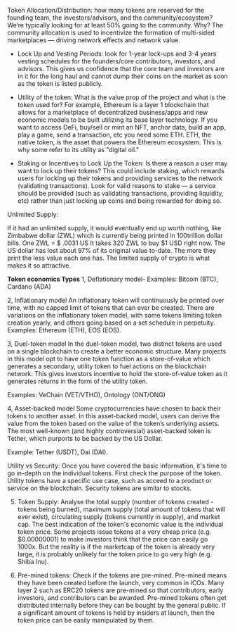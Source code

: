  Token Allocation/Distribution: how many tokens are reserved for the founding team, the investors/advisors, and the community/ecosystem? We’re 
 typically looking for at least 50% going to the community. Why? The community allocation is used to incentivize the formation of multi-sided marketplaces — driving network effects and network value.

- Lock Up and Vesting Periods: look for 1-year lock-ups and 3-4 years vesting schedules for the founders/core contributors, investors, and advisors. This gives us confidence that the core team and investors are in it for the long haul and cannot dump their coins on the market as soon as the token is listed publicly.

- Utility of the token: What is the value prop of the project and what is the token used for? For example, Ethereum is a layer 1 blockchain that allows for a marketplace of decentralized business/apps and new economic models to be built utilizing its base layer technology. If you want to access DeFi, buy/sell or mint an NFT, anchor data, build an app, play a game, send a transaction, etc you need some ETH. ETH, the native token, is the asset that powers the Ethereum ecosystem. This is why some refer to its utility as "digital oil."

- Staking or Incentives to Lock Up the Token: Is there a reason a user may want to lock up their tokens? This could include staking, which rewards users for locking up their tokens and providing services to the network (validating transactions). Look for valid reasons to stake — a service should be provided (such as validating transactions, providing liquidity, etc) rather than just locking up coins and being rewarded for doing so.



Unlimited Supply:

If it had an unlimited supply, it would eventually end up worth nothing, like Zimbabwe dollar (ZWL) which is currently being printed in 100trillion dollar 
bills. One ZWL = $ .0031 US It takes 320 ZWL to buy $1 USD right now. The US dollar has lost about 97% of its original value to-date. 
The more they print the less value each one has. The limited supply of crypto is what makes it so attractive.


**Token economics Types**
1, Deflationary model-
   Examples: Bitcoin (BTC), Cardano (ADA)

2, Inflationary model
                    An inflationary token will continuously be printed over time, with no capped limit of tokens that can ever be created. 
                    There are variations on the inflationary token model, with some tokens limiting token creation yearly, 
                    and others going based on a set schedule in perpetuity. 
                    Examples: Ethereum (ETH), EOS (EOS).
                    
3, Duel-token model
In the duel-token model, two distinct tokens are used on a single blockchain to create a better economic structure. Many projects in this model opt to have one token function as a store-of-value which generates a secondary, utility token to fuel actions on the blockchain network. This gives investors incentive to hold the store-of-value token as it generates returns in the form of the utility token.

Examples: VeChain (VET/VTHO), Ontology (ONT/ONG)

4, Asset-backed model
Some cryptocurrencies have chosen to back their tokens to another asset. In this asset-backed model, users can derive the value from the token based on the value of the token’s underlying assets. The most well-known (and highly controversial) asset-backed token is Tether, which purports to be backed by the US Dollar.

Example: Tether (USDT), Dai (DAI).

Utility vs Security: Once you have covered the basic information, it's time to go in-depth on the individual tokens. First check the purpose of the token. Utility tokens have a specific use case, such as acceed to a product or service on the blockchain. Security tokens are similar to stocks.

5. Token Supply: Analyse the total supply (number of tokens created - tokens being burned), maximum supply (total amount of tokens that will ever exist), circulating supply (tokens currently in supply), and market cap. The best indication of the token's economic value is the individual token price. Some projects issue tokens at a very cheap price (e.g. $0.00000001) to make investors think that the price can easily go 1000x. But the reality is if the marketcap of the token is already very large, it is probably unlikely for the token price to go very high (e.g. Shiba Inu).

6. Pre-mined tokens: Check if the tokens are pre-mined. Pre-mined means they have been created before the launch, very common in ICOs. Many layer 2 such as ERC20 tokens are pre-mined so that contributors, early investors, and contributors can be awarded. Pre-mined tokens often get distributed internally before they can be bought by the general public. If a significant amount of tokens is held by insiders at launch, then the token price can be easily manipulated by them.

